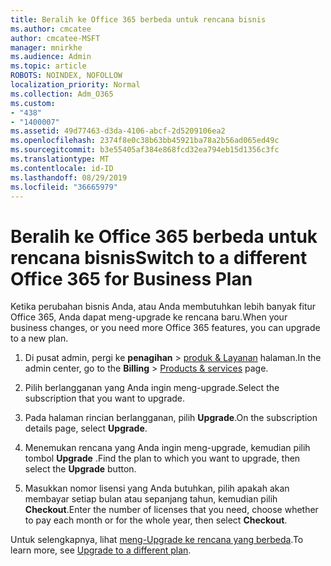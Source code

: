 ```yaml
---
title: Beralih ke Office 365 berbeda untuk rencana bisnis
ms.author: cmcatee
author: cmcatee-MSFT
manager: mnirkhe
ms.audience: Admin
ms.topic: article
ROBOTS: NOINDEX, NOFOLLOW
localization_priority: Normal
ms.collection: Adm_O365
ms.custom:
- "438"
- "1400007"
ms.assetid: 49d77463-d3da-4106-abcf-2d5209106ea2
ms.openlocfilehash: 2374f8e0c38b63bb45921ba78a2b56ad065ed49c
ms.sourcegitcommit: b3e55405af384e868fcd32ea794eb15d1356c3fc
ms.translationtype: MT
ms.contentlocale: id-ID
ms.lasthandoff: 08/29/2019
ms.locfileid: "36665979"
---
```

# <a name="switch-to-a-different-office-365-for-business-plan"></a><span data-ttu-id="c5a09-102">Beralih ke Office 365 berbeda untuk rencana bisnis</span><span class="sxs-lookup"><span data-stu-id="c5a09-102">Switch to a different Office 365 for Business Plan</span></span>

<span data-ttu-id="c5a09-103">Ketika perubahan bisnis Anda, atau Anda membutuhkan lebih banyak fitur Office 365, Anda dapat meng-upgrade ke rencana baru.</span><span class="sxs-lookup"><span data-stu-id="c5a09-103">When your business changes, or you need more Office 365 features, you can upgrade to a new plan.</span></span>
  
1. <span data-ttu-id="c5a09-104">Di pusat admin, pergi ke **penagihan** \> [produk & Layanan](https://go.microsoft.com/fwlink/p/?linkid=842054) halaman.</span><span class="sxs-lookup"><span data-stu-id="c5a09-104">In the admin center, go to the **Billing** \> [Products & services](https://go.microsoft.com/fwlink/p/?linkid=842054) page.</span></span>

2. <span data-ttu-id="c5a09-105">Pilih berlangganan yang Anda ingin meng-upgrade.</span><span class="sxs-lookup"><span data-stu-id="c5a09-105">Select the subscription that you want to upgrade.</span></span>

3. <span data-ttu-id="c5a09-106">Pada halaman rincian berlangganan, pilih **Upgrade**.</span><span class="sxs-lookup"><span data-stu-id="c5a09-106">On the subscription details page, select **Upgrade**.</span></span>

4. <span data-ttu-id="c5a09-107">Menemukan rencana yang Anda ingin meng-upgrade, kemudian pilih tombol **Upgrade** .</span><span class="sxs-lookup"><span data-stu-id="c5a09-107">Find the plan to which you want to upgrade, then select the **Upgrade** button.</span></span>

5. <span data-ttu-id="c5a09-108">Masukkan nomor lisensi yang Anda butuhkan, pilih apakah akan membayar setiap bulan atau sepanjang tahun, kemudian pilih **Checkout**.</span><span class="sxs-lookup"><span data-stu-id="c5a09-108">Enter the number of licenses that you need, choose whether to pay each month or for the whole year, then select **Checkout**.</span></span>

<span data-ttu-id="c5a09-109">Untuk selengkapnya, lihat [meng-Upgrade ke rencana yang berbeda](https://docs.microsoft.com/office365/admin/subscriptions-and-billing/upgrade-to-different-plan).</span><span class="sxs-lookup"><span data-stu-id="c5a09-109">To learn more, see [Upgrade to a different plan](https://docs.microsoft.com/office365/admin/subscriptions-and-billing/upgrade-to-different-plan).</span></span>  